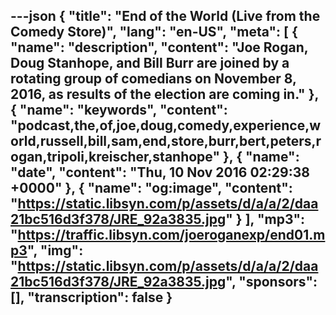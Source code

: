 ---json
{
  "title": "End of the World (Live from the Comedy Store)",
  "lang": "en-US",
  "meta": [
    {
      "name": "description",
      "content": "Joe Rogan, Doug Stanhope, and Bill Burr are joined by a rotating group of comedians on November 8, 2016, as results of the election are coming in."
    },
    {
      "name": "keywords",
      "content": "podcast,the,of,joe,doug,comedy,experience,world,russell,bill,sam,end,store,burr,bert,peters,rogan,tripoli,kreischer,stanhope"
    },
    {
      "name": "date",
      "content": "Thu, 10 Nov 2016 02:29:38 +0000"
    },
    {
      "name": "og:image",
      "content": "https://static.libsyn.com/p/assets/d/a/a/2/daa21bc516d3f378/JRE_92a3835.jpg"
    }
  ],
  "mp3": "https://traffic.libsyn.com/joeroganexp/end01.mp3",
  "img": "https://static.libsyn.com/p/assets/d/a/a/2/daa21bc516d3f378/JRE_92a3835.jpg",
  "sponsors": [],
  "transcription": false
}
---
<episode-header />

<timemark seconds="0" />

<transcribe-call-to-action />

<episode-footer />
